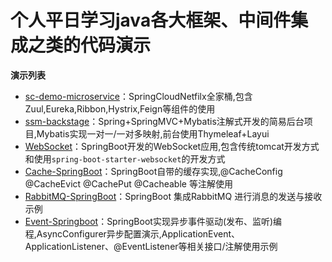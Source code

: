个人平日学习java各大框架、中间件集成之类的代码演示
=========================  

**演示列表**
- [sc-demo-microservice](https://github.com/skypyb/CodeDemo/tree/master/sc-demo-microservice)：SpringCloudNetfilx全家桶,包含Zuul,Eureka,Ribbon,Hystrix,Feign等组件的使用
- [ssm-backstage](https://github.com/skypyb/CodeDemo/tree/master/ssm-backstage)：Spring+SpringMVC+Mybatis注解式开发的简易后台项目,Mybatis实现一对一/一对多映射,前台使用Thymeleaf+Layui
- [WebSocket](https://github.com/skypyb/CodeDemo/tree/master/WebSocket)：SpringBoot开发的WebSocket应用,包含传统tomcat开发方式和使用`spring-boot-starter-websocket`的开发方式
- [Cache-SpringBoot](https://github.com/skypyb/CodeDemo/tree/master/Cache-SpringBoot)：SpringBoot自带的缓存实现,@CacheConfig @CacheEvict @CachePut @Cacheable 等注解使用
- [RabbitMQ-SpringBoot](https://github.com/skypyb/CodeDemo/tree/master/RabbitMQ-SpringBoot)：SpringBoot 集成RabbitMQ 进行消息的发送与接收示例
- [Event-Springboot](https://github.com/skypyb/CodeDemo/tree/master/Event-Springboot)：SpringBoot实现异步事件驱动(发布、监听)编程,AsyncConfigurer异步配置演示,ApplicationEvent、ApplicationListener、@EventListener等相关接口/注解使用示例